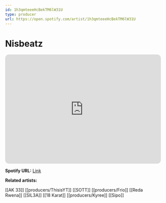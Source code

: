 ```yaml
---
id: 1h3qmteeeHcBekTM6lW31U
type: producer
url: https://open.spotify.com/artist/1h3qmteeeHcBekTM6lW31U
---
```

# Nisbeatz

<iframe style="border-radius:12px" src="https://open.spotify.com/embed/artist/1h3qmteeeHcBekTM6lW31U" width="100%" height="352" frameBorder="0" allowfullscreen="" allow="autoplay; clipboard-write; encrypted-media; fullscreen; picture-in-picture" loading="lazy"></iframe>

**Spotify URL:** [Link](https://open.spotify.com/artist/1h3qmteeeHcBekTM6lW31U)

**Related artists:**

[[AK 33]]
[[producers/ThisisYT]]
[[SOTT]]
[[producers/Frio]]
[[Reda Rwena]]
[[SIL3A]]
[[18 Karat]]
[[producers/Kyree]]
[[Sipo]]
